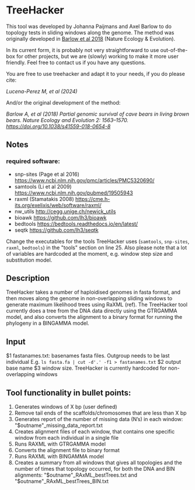 # TreeHacker

This tool was developed by Johanna Paijmans and Axel Barlow to do topology tests in sliding windows along the genome. The method was originally developed in [Barlow et al 2018](https://doi.org/10.1038/s41559-018-0654-8) (Nature Ecology & Evolution).

In its current form, it is probably not very straightforward to use out-of-the-box for other projects, but we are (slowly) working to make it more user friendly. Feel free to contact us if you have any questions.

You are free to use treehacker and adapt it to your needs, if you do please cite:

*Lucena-Perez M, et al (2024)*

And/or the original development of the method:

*Barlow A, et al (2018) Partial genomic survival of cave bears in living brown bears. Nature Ecology and Evolution 2: 1563–1570. https://doi.org/10.1038/s41559-018-0654-8*

## Notes

### required software:
* snp-sites (Page et al 2016) 	https://www.ncbi.nlm.nih.gov/pmc/articles/PMC5320690/
* samtools (Li et al 2009)    	  https://www.ncbi.nlm.nih.gov/pubmed/19505943
* raxml (Stamatakis 2008)  	 https://cme.h-its.org/exelixis/web/software/raxml/
* nw_utils             		 http://cegg.unige.ch/newick_utils
* bioawk               		 https://github.com/lh3/bioawk
* bedtools   	 	https://bedtools.readthedocs.io/en/latest/
* seqtk   		 https://github.com/lh3/seqtk

Change the executables for the tools TreeHacker uses (`samtools`, `snp-sites`, `raxml`, `bedtools`) in the "tools" section on line 25. Also please note that a lot of variables are hardcoded at the moment, e.g. window step size and substitution model.

## Description

TreeHacker takes a number of haploidised genomes in fasta format, and then moves along the genome in non-overlapping sliding windows to generate maximum likelihood trees using RaXML (ref). The TreeHacker tool currently does a tree from the DNA data directly using the GTRGAMMA model, and also converts the alignment to a binary format for running the phylogeny in a BINGAMMA model.

## Input
$1 	   fastanames.txt: basenames fasta files. Outgroup needs to be last individual
E.g. `ls fasta.fa | cut -d'.' -f1 > fastanames.txt`
$2 	  output base name
$3	window size. TreeHacker is currently hardcoded for non-overlapping windows

## Tool functionality in bullet points:
1. Generates windows of X bp (user defined)
2. Remove tail ends of the scaffolds/chromosomes that are less than X bp
3. Generates report of the number of missing data (N’s) in each window: "$outname"_missing_data_report.txt
4. Creates alignment files of each window, that contains one specific window from each individual in a single file
5. Runs RAXML with GTRGAMMA model
6. Converts the alignment file to binary format
7. Runs RAXML with BINGAMMA model
8. Creates a summary from all windows that gives all topologies and the number of times that topology occurred, for both the DNA and BIN alignments: "$outname"_RAxML_bestTrees.txt and "$outname"_RAxML_bestTrees_BIN.txt

